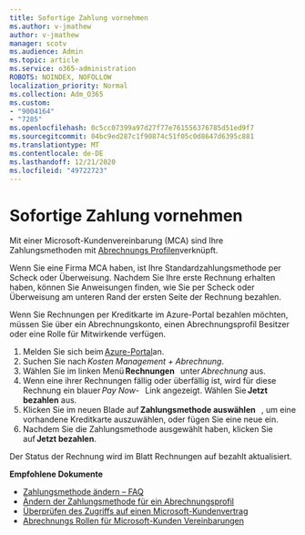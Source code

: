 ```yaml
---
title: Sofortige Zahlung vornehmen
ms.author: v-jmathew
author: v-jmathew
manager: scotv
ms.audience: Admin
ms.topic: article
ms.service: o365-administration
ROBOTS: NOINDEX, NOFOLLOW
localization_priority: Normal
ms.collection: Adm_O365
ms.custom:
- "9004164"
- "7285"
ms.openlocfilehash: 0c5cc07399a97d27f77e761556376785d51ed9f7
ms.sourcegitcommit: 04bc9ed287c1f90874c51f05c0d8647d6395c881
ms.translationtype: MT
ms.contentlocale: de-DE
ms.lasthandoff: 12/21/2020
ms.locfileid: "49722723"
---
```

# <a name="make-an-immediate-payment"></a>Sofortige Zahlung vornehmen

Mit einer Microsoft-Kundenvereinbarung (MCA) sind Ihre Zahlungsmethoden mit [Abrechnungs Profilen](https://docs.microsoft.com/azure/billing/billing-how-to-change-credit-card?WT.mc_id=Portal-Microsoft_Azure_Support#change-payment-method-for-a-billing-profile)verknüpft.

Wenn Sie eine Firma MCA haben, ist Ihre Standardzahlungsmethode per Scheck oder Überweisung. Nachdem Sie Ihre erste Rechnung erhalten haben, können Sie Anweisungen finden, wie Sie per Scheck oder Überweisung am unteren Rand der ersten Seite der Rechnung bezahlen.

Wenn Sie Rechnungen per Kreditkarte im Azure-Portal bezahlen möchten, müssen Sie über ein Abrechnungskonto, einen Abrechnungsprofil Besitzer oder eine Rolle für Mitwirkende verfügen.

1. Melden Sie sich beim [Azure-Portal](https://portal.azure.com/)an.
2. Suchen Sie nach *Kosten Management + Abrechnung*.
3. Wählen Sie im linken Menü **Rechnungen**   unter *Abrechnung* aus.
4. Wenn eine ihrer Rechnungen fällig oder überfällig ist, wird für diese Rechnung ein blauer *Pay Now*-   Link angezeigt. Wählen Sie **Jetzt bezahlen** aus.
5. Klicken Sie im neuen Blade auf **Zahlungsmethode auswählen**   , um eine vorhandene Kreditkarte auszuwählen, oder fügen Sie eine neue ein.
6. Nachdem Sie die Zahlungsmethode ausgewählt haben, klicken Sie auf **Jetzt bezahlen**.

Der Status der Rechnung wird im Blatt Rechnungen auf bezahlt aktualisiert.

**Empfohlene Dokumente**

- [Zahlungsmethode ändern – FAQ](https://docs.microsoft.com/azure/billing/billing-how-to-change-credit-card?WT.mc_id=Portal-Microsoft_Azure_Support#frequently-asked-questions)
- [Ändern der Zahlungsmethode für ein Abrechnungsprofil](https://docs.microsoft.com/azure/cost-management-billing/manage/change-credit-card?WT.mc_id=Portal-Microsoft_Azure_Support#manage-credit-cards-for-a-microsoft-customer-agreement)
- [Überprüfen des Zugriffs auf einen Microsoft-Kundenvertrag](https://docs.microsoft.com/azure/cost-management-billing/manage/change-credit-card?WT.mc_id=Portal-Microsoft_Azure_Support%22%20%5Cl%20%22manage-credit-cards-for-a-microsoft-customer-agreement%22%20%5Ct%20%22_blank#check-the-type-of-your-account)
- [Abrechnungs Rollen für Microsoft-Kunden Vereinbarungen](https://docs.microsoft.com/azure/cost-management-billing/manage/understand-mca-roles)
